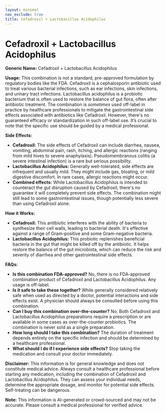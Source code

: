 ```yaml
---
layout: minimal
nav_exclude: true
title: Cefadroxil + Lactobacillus Acidophilus
---
```


# Cefadroxil + Lactobacillus Acidophilus

**Generic Name:** Cefadroxil + Lactobacillus Acidophilus

**Usage:** This combination is not a standard, pre-approved formulation by regulatory bodies like the FDA.  Cefadroxil is a cephalosporin antibiotic used to treat various bacterial infections, such as ear infections, skin infections, and urinary tract infections.  Lactobacillus acidophilus is a probiotic bacterium that is often used to restore the balance of gut flora, often after antibiotic treatment.  The combination is *sometimes* used off-label in practice by healthcare professionals to mitigate the gastrointestinal side effects associated with antibiotics like Cefadroxil.  However, there's no guaranteed efficacy or standardization in such off-label use.  It’s crucial to note that the specific use should be guided by a medical professional.

**Side Effects:**

* **Cefadroxil:** The side effects of Cefadroxil can include diarrhea, nausea, vomiting, abdominal pain, rash, itching, and allergic reactions (ranging from mild hives to severe anaphylaxis).  Pseudomembranous colitis (a severe intestinal infection) is a rare but serious possibility.
* **Lactobacillus Acidophilus:** Generally well-tolerated, side effects are infrequent and usually mild.  They might include gas, bloating, or mild digestive discomfort.  In rare cases, allergic reactions might occur.
* **Combined effects:** While Lactobacillus Acidophilus is intended to counteract the gut disruption caused by Cefadroxil, there's no guarantee it will completely prevent side effects. The combination might still lead to some gastrointestinal issues, though potentially less severe than using Cefadroxil alone.

**How it Works:**

* **Cefadroxil:** This antibiotic interferes with the ability of bacteria to synthesize their cell walls, leading to bacterial death.  It's effective against a range of Gram-positive and some Gram-negative bacteria.
* **Lactobacillus Acidophilus:** This probiotic replenishes beneficial bacteria in the gut that might be killed off by the antibiotic.  It helps restore the balance of the gut microbiota, which can reduce the risk and severity of diarrhea and other gastrointestinal side effects.

**FAQs:**

* **Is this combination FDA-approved?** No, there is no FDA-approved combination product of Cefadroxil and Lactobacillus Acidophilus.  Any usage is off-label.
* **Is it safe to take these together?**  While generally considered relatively safe when used as directed by a doctor, potential interactions and side effects exist.  A physician should always be consulted before using this combination.
* **Can I buy this combination over-the-counter?** No.  Both Cefadroxil and Lactobacillus Acidophilus preparations require a prescription or are available in some cases as over-the-counter probiotics.  The combination is never sold as a single preparation.
* **How long should I take this combination?** The duration of treatment depends entirely on the specific infection and should be determined by a healthcare professional.
* **What should I do if I experience side effects?** Stop taking the medication and consult your doctor immediately.


**Disclaimer:** This information is for general knowledge and does not constitute medical advice.  Always consult a healthcare professional before starting any medication, including the combination of Cefadroxil and Lactobacillus Acidophilus.  They can assess your individual needs, determine the appropriate dosage, and monitor for potential side effects.  Self-treating can be dangerous.


**Note:** This information is AI-generated or crowd-sourced and may not be accurate. Please consult a medical professional for verified advice.